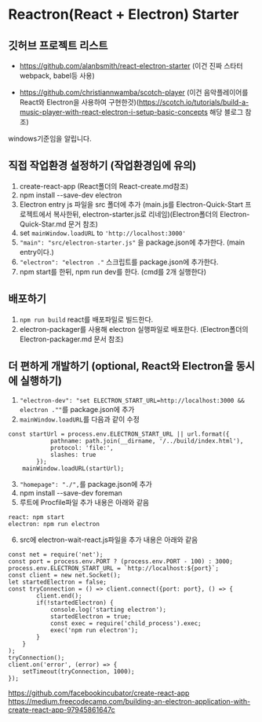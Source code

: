 # Reactron(React + Electron) Starter

## 깃허브 프로젝트 리스트

- <https://github.com/alanbsmith/react-electron-starter> (이건 진짜 스타터 webpack, babel등 사용)

- <https://github.com/christiannwamba/scotch-player> (이건 음악플레이어를 React와 Electron을 사용하여 구현한것)(<https://scotch.io/tutorials/build-a-music-player-with-react-electron-i-setup-basic-concepts> 해당 블로그 참조)

windows기준임을 알립니다.

## 직접 작업환경 설정하기 (작업환경임에 유의)

1. create-react-app (React폴더의 React-create.md참조)
2. npm install --save-dev electron
3. Electron entry js 파일을 src 폴더에 추가 (main.js를 Electron-Quick-Start 프로젝트에서 복사한뒤, electron-starter.js로 리네임)(Electron폴더의 Electron-Quick-Star.md 문거 참조)
4. set `mainWindow.loadURL` to `'http://localhost:3000'`
5. `"main": "src/electron-starter.js"` 을 package.json에 추가한다. (main entry이다.)
6. `"electron": "electron ."` 스크립트를 package.json에 추가한다.
7. npm start를 한뒤, npm run dev를 한다. (cmd를 2개 실행한다)

## 배포하기
1. ```npm run build``` react를 배포파일로 빌드한다.
2. electron-packager를 사용해 electron 실행파일로 배포한다. (Electron폴더의 Electron-packager.md 문서 참조)

## 더 편하게 개발하기 (optional, React와 Electron을 동시에 실행하기)

1. `"electron-dev": "set ELECTRON_START_URL=http://localhost:3000 && electron .""`를 package.json에 추가
2. `mainWindow.loadURL`를 다음과 같이 수정
```
const startUrl = process.env.ELECTRON_START_URL || url.format({
            pathname: path.join(__dirname, '/../build/index.html'),
            protocol: 'file:',
            slashes: true
        });
    mainWindow.loadURL(startUrl);
```
3. ```"homepage": "./",```를 package.json에 추가
4. npm install --save-dev foreman
5. 루트에 Procfile파일 추가 내용은 아래와 같음
```
react: npm start
electron: npm run electron
```
6. src에 electron-wait-react.js파일을 추가 내용은 아래와 같음
```
const net = require('net');
const port = process.env.PORT ? (process.env.PORT - 100) : 3000;
process.env.ELECTRON_START_URL = `http://localhost:${port}`;
const client = new net.Socket();
let startedElectron = false;
const tryConnection = () => client.connect({port: port}, () => {
        client.end();
        if(!startedElectron) {
            console.log('starting electron');
            startedElectron = true;
            const exec = require('child_process').exec;
            exec('npm run electron');
        }
    }
);
tryConnection();
client.on('error', (error) => {
    setTimeout(tryConnection, 1000);
});
```

https://github.com/facebookincubator/create-react-app
https://medium.freecodecamp.com/building-an-electron-application-with-create-react-app-97945861647c

